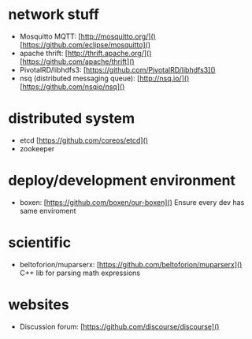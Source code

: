 # network stuff

* Mosquitto MQTT: [http://mosquitto.org/]() [https://github.com/eclipse/mosquitto]()
* apache thrift: [http://thrift.apache.org/]() [https://github.com/apache/thrift]()
* PivotalRD/libhdfs3: [https://github.com/PivotalRD/libhdfs3]()
* nsq (distributed messaging queue): [http://nsq.io/]() [https://github.com/nsqio/nsq]()



# distributed system
* etcd [https://github.com/coreos/etcd]()
* zookeeper



# deploy/development environment

* boxen: [https://github.com/boxen/our-boxen]() Ensure every dev has same enviroment



# scientific
* beltoforion/muparserx: [https://github.com/beltoforion/muparserx]() C++ lib for parsing math expressions



# websites
* Discussion forum: [https://github.com/discourse/discourse]()
